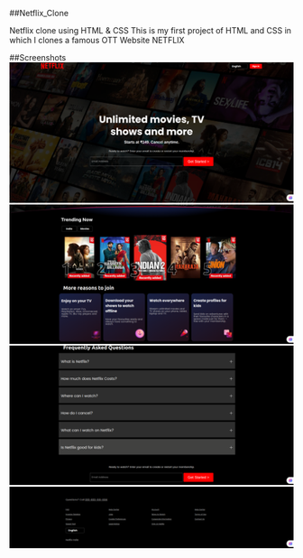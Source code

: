 ##Netflix_Clone
<p>Netflix clone using HTML & CSS
This is my first project of HTML and CSS in which I clones a famous OTT Website NETFLIX</p>
##Screenshots
<img src="assets/img1.png" >
<img src="assets/img2.png" >
<img src="assets/img4.png" >
<img src="assets/img44.png" >






